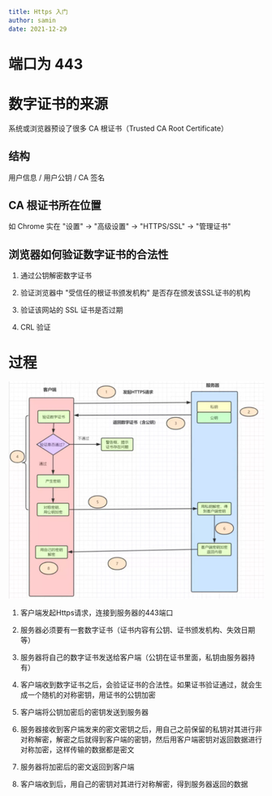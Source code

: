 ```yaml
title: Https 入门
author: samin
date: 2021-12-29
```

# 端口为 443

# 数字证书的来源

系统或浏览器预设了很多 CA 根证书（Trusted CA Root Certificate）

## 结构

用户信息 / 用户公钥 / CA 签名

## CA 根证书所在位置

如 Chrome 实在 "设置" -> "高级设置" -> "HTTPS/SSL" -> "管理证书" 

## 浏览器如何验证数字证书的合法性

1. 通过公钥解密数字证书

2. 验证浏览器中 "受信任的根证书颁发机构" 是否存在颁发该SSL证书的机构

3. 验证该网站的 SSL 证书是否过期

4. CRL 验证

# 过程

![https传输过程](https://raw.githubusercontent.com/SaminZou/pic-repo/master/Network/https传输过程-simple.png)

1. 客户端发起Https请求，连接到服务器的443端口

2. 服务器必须要有一套数字证书（证书内容有公钥、证书颁发机构、失效日期等）

3. 服务器将自己的数字证书发送给客户端（公钥在证书里面，私钥由服务器持有）

4. 客户端收到数字证书之后，会验证证书的合法性。如果证书验证通过，就会生成一个随机的对称密钥，用证书的公钥加密

5. 客户端将公钥加密后的密钥发送到服务器

6. 服务器接收到客户端发来的密文密钥之后，用自己之前保留的私钥对其进行非对称解密，解密之后就得到客户端的密钥，然后用客户端密钥对返回数据进行对称加密，这样传输的数据都是密文

7. 服务器将加密后的密文返回到客户端

8. 客户端收到后，用自己的密钥对其进行对称解密，得到服务器返回的数据

